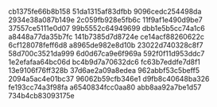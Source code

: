 cb1375fe66b8b158
51da1315af83dfbb
9096cedc254498da
2934e38a087b149e
2c059fb928e5fb6c
11f9af1e490d9be7
37557ce5111e0d07
99b5552c64949699
dbb1e5b5cc74a1c6
a8448a77da35b7fc
141b7385d7d8724e
ce14acf88260622c
6cf128078feff6d8
a8965de982e8d10b
23022d740328c8f7
58d700c3521da999
6d0d67ca9e6f969a
592f0f11d953ddc7
1e2efafaa64bc06d
bc4b9d7a70632dc6
fc63b7eddfe7d8f1
13e9106f76ff328b
37d6ae2a09a8edea
962abbf53c5beff5
2094a5ac4e01bc37
96062b59cfb346e1
d9fb8c40648ba326
fe193cc74a3f98fa
a6540834fcc0aa80
abb8aa92a7be1d57
734b4cb83093175e
